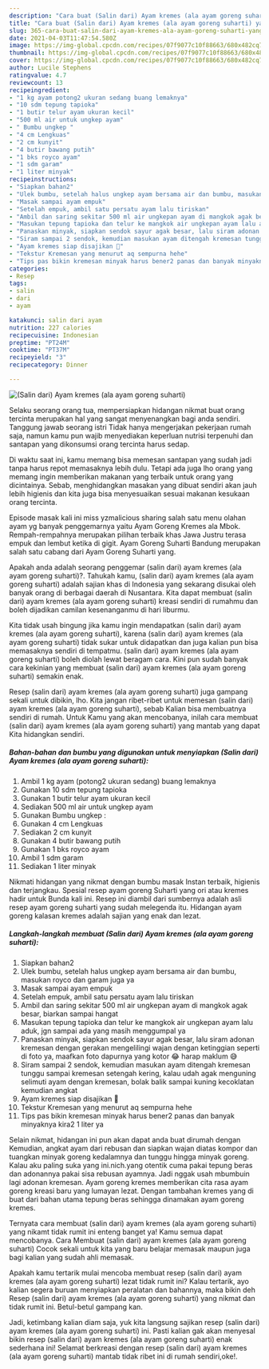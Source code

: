```yaml
---
description: "Cara buat (Salin dari) Ayam kremes (ala ayam goreng suharti) yang nikmat Untuk Jualan"
title: "Cara buat (Salin dari) Ayam kremes (ala ayam goreng suharti) yang nikmat Untuk Jualan"
slug: 365-cara-buat-salin-dari-ayam-kremes-ala-ayam-goreng-suharti-yang-nikmat-untuk-jualan
date: 2021-04-03T11:47:54.580Z
image: https://img-global.cpcdn.com/recipes/07f9077c10f88663/680x482cq70/salin-dari-ayam-kremes-ala-ayam-goreng-suharti-foto-resep-utama.jpg
thumbnail: https://img-global.cpcdn.com/recipes/07f9077c10f88663/680x482cq70/salin-dari-ayam-kremes-ala-ayam-goreng-suharti-foto-resep-utama.jpg
cover: https://img-global.cpcdn.com/recipes/07f9077c10f88663/680x482cq70/salin-dari-ayam-kremes-ala-ayam-goreng-suharti-foto-resep-utama.jpg
author: Lucile Stephens
ratingvalue: 4.7
reviewcount: 13
recipeingredient:
- "1 kg ayam potong2 ukuran sedang buang lemaknya"
- "10 sdm tepung tapioka"
- "1 butir telur ayam ukuran kecil"
- "500 ml air untuk ungkep ayam"
- " Bumbu ungkep "
- "4 cm Lengkuas"
- "2 cm kunyit"
- "4 butir bawang putih"
- "1 bks royco ayam"
- "1 sdm garam"
- "1 liter minyak"
recipeinstructions:
- "Siapkan bahan2"
- "Ulek bumbu, setelah halus ungkep ayam bersama air dan bumbu, masukan royco dan garam juga ya"
- "Masak sampai ayam empuk"
- "Setelah empuk, ambil satu persatu ayam lalu tiriskan"
- "Ambil dan saring sekitar 500 ml air ungkepan ayam di mangkok agak besar, biarkan sampai hangat"
- "Masukan tepung tapioka dan telur ke mangkok air ungkepan ayam lalu aduk, jgn sampai ada yang masih menggumpal ya"
- "Panaskan minyak, siapkan sendok sayur agak besar, lalu siram adonan kremesan dengan gerakan mengelilingi wajan dengan ketinggian seperti di foto ya, maafkan foto dapurnya yang kotor 😂 harap maklum 😅"
- "Siram sampai 2 sendok, kemudian masukan ayam ditengah kremesan tunggu sampai kremesan setengah kering, kalau udah agak menguning selimuti ayam dengan kremesan, bolak balik sampai kuning kecoklatan kemudian angkat"
- "Ayam kremes siap disajikan 🍗"
- "Tekstur Kremesan yang menurut aq sempurna hehe"
- "Tips pas bikin kremesan minyak harus bener2 panas dan banyak minyaknya kira2 1 liter ya"
categories:
- Resep
tags:
- salin
- dari
- ayam

katakunci: salin dari ayam 
nutrition: 227 calories
recipecuisine: Indonesian
preptime: "PT24M"
cooktime: "PT37M"
recipeyield: "3"
recipecategory: Dinner

---
```



![(Salin dari) Ayam kremes (ala ayam goreng suharti)](https://img-global.cpcdn.com/recipes/07f9077c10f88663/680x482cq70/salin-dari-ayam-kremes-ala-ayam-goreng-suharti-foto-resep-utama.jpg)

Selaku seorang orang tua, mempersiapkan hidangan nikmat buat orang tercinta merupakan hal yang sangat menyenangkan bagi anda sendiri. Tanggung jawab seorang istri Tidak hanya mengerjakan pekerjaan rumah saja, namun kamu pun wajib menyediakan keperluan nutrisi terpenuhi dan santapan yang dikonsumsi orang tercinta harus sedap.

Di waktu  saat ini, kamu memang bisa memesan santapan yang sudah jadi tanpa harus repot memasaknya lebih dulu. Tetapi ada juga lho orang yang memang ingin memberikan makanan yang terbaik untuk orang yang dicintainya. Sebab, menghidangkan masakan yang dibuat sendiri akan jauh lebih higienis dan kita juga bisa menyesuaikan sesuai makanan kesukaan orang tercinta. 

Episode masak kali ini miss yzmalicious sharing salah satu menu olahan ayam yg banyak penggemarnya yaitu Ayam Goreng Kremes ala Mbok. Rempah-rempahnya merupakan pilihan terbaik khas Jawa Justru terasa empuk dan lembut ketika di gigit. Ayam Goreng Suharti Bandung merupakan salah satu cabang dari Ayam Goreng Suharti yang.

Apakah anda adalah seorang penggemar (salin dari) ayam kremes (ala ayam goreng suharti)?. Tahukah kamu, (salin dari) ayam kremes (ala ayam goreng suharti) adalah sajian khas di Indonesia yang sekarang disukai oleh banyak orang di berbagai daerah di Nusantara. Kita dapat membuat (salin dari) ayam kremes (ala ayam goreng suharti) kreasi sendiri di rumahmu dan boleh dijadikan camilan kesenanganmu di hari liburmu.

Kita tidak usah bingung jika kamu ingin mendapatkan (salin dari) ayam kremes (ala ayam goreng suharti), karena (salin dari) ayam kremes (ala ayam goreng suharti) tidak sukar untuk didapatkan dan juga kalian pun bisa memasaknya sendiri di tempatmu. (salin dari) ayam kremes (ala ayam goreng suharti) boleh diolah lewat beragam cara. Kini pun sudah banyak cara kekinian yang membuat (salin dari) ayam kremes (ala ayam goreng suharti) semakin enak.

Resep (salin dari) ayam kremes (ala ayam goreng suharti) juga gampang sekali untuk dibikin, lho. Kita jangan ribet-ribet untuk memesan (salin dari) ayam kremes (ala ayam goreng suharti), sebab Kalian bisa membuatnya sendiri di rumah. Untuk Kamu yang akan mencobanya, inilah cara membuat (salin dari) ayam kremes (ala ayam goreng suharti) yang mantab yang dapat Kita hidangkan sendiri.

<!--inarticleads1-->

##### Bahan-bahan dan bumbu yang digunakan untuk menyiapkan (Salin dari) Ayam kremes (ala ayam goreng suharti):

1. Ambil 1 kg ayam (potong2 ukuran sedang) buang lemaknya
1. Gunakan 10 sdm tepung tapioka
1. Gunakan 1 butir telur ayam ukuran kecil
1. Sediakan 500 ml air untuk ungkep ayam
1. Gunakan  Bumbu ungkep :
1. Gunakan 4 cm Lengkuas
1. Sediakan 2 cm kunyit
1. Gunakan 4 butir bawang putih
1. Gunakan 1 bks royco ayam
1. Ambil 1 sdm garam
1. Sediakan 1 liter minyak


Nikmati hidangan yang nikmat dengan bumbu masak Instan terbaik, higienis dan terjangkau. Spesial resep ayam goreng Suharti yang ori atau kremes hadir untuk Bunda kali ini. Resep ini diambil dari sumbernya adalah asli resep ayam goreng suharti yang sudah melegenda itu. Hidangan ayam goreng kalasan kremes adalah sajian yang enak dan lezat. 

<!--inarticleads2-->

##### Langkah-langkah membuat (Salin dari) Ayam kremes (ala ayam goreng suharti):

1. Siapkan bahan2
1. Ulek bumbu, setelah halus ungkep ayam bersama air dan bumbu, masukan royco dan garam juga ya
1. Masak sampai ayam empuk
1. Setelah empuk, ambil satu persatu ayam lalu tiriskan
1. Ambil dan saring sekitar 500 ml air ungkepan ayam di mangkok agak besar, biarkan sampai hangat
1. Masukan tepung tapioka dan telur ke mangkok air ungkepan ayam lalu aduk, jgn sampai ada yang masih menggumpal ya
1. Panaskan minyak, siapkan sendok sayur agak besar, lalu siram adonan kremesan dengan gerakan mengelilingi wajan dengan ketinggian seperti di foto ya, maafkan foto dapurnya yang kotor 😂 harap maklum 😅
1. Siram sampai 2 sendok, kemudian masukan ayam ditengah kremesan tunggu sampai kremesan setengah kering, kalau udah agak menguning selimuti ayam dengan kremesan, bolak balik sampai kuning kecoklatan kemudian angkat
1. Ayam kremes siap disajikan 🍗
1. Tekstur Kremesan yang menurut aq sempurna hehe
1. Tips pas bikin kremesan minyak harus bener2 panas dan banyak minyaknya kira2 1 liter ya


Selain nikmat, hidangan ini pun akan dapat anda buat dirumah dengan Kemudian, angkat ayam dari rebusan dan siapkan wajan diatas kompor dan tuangkan minyak goreng kedalamnya dan tunggu hingga minyak goreng. Kalau aku paling suka yang ini.nich.yang otentik cuma pakai tepung beras dan adonannya pakai sisa rebusan ayamnya. Jadi nggak usah mbumbuin lagi adonan kremesan. Ayam goreng kremes memberikan cita rasa ayam goreng kreasi baru yang lumayan lezat. Dengan tambahan kremes yang di buat dari bahan utama tepung beras sehingga dinamakan ayam goreng kremes. 

Ternyata cara membuat (salin dari) ayam kremes (ala ayam goreng suharti) yang nikamt tidak rumit ini enteng banget ya! Kamu semua dapat mencobanya. Cara Membuat (salin dari) ayam kremes (ala ayam goreng suharti) Cocok sekali untuk kita yang baru belajar memasak maupun juga bagi kalian yang sudah ahli memasak.

Apakah kamu tertarik mulai mencoba membuat resep (salin dari) ayam kremes (ala ayam goreng suharti) lezat tidak rumit ini? Kalau tertarik, ayo kalian segera buruan menyiapkan peralatan dan bahannya, maka bikin deh Resep (salin dari) ayam kremes (ala ayam goreng suharti) yang nikmat dan tidak rumit ini. Betul-betul gampang kan. 

Jadi, ketimbang kalian diam saja, yuk kita langsung sajikan resep (salin dari) ayam kremes (ala ayam goreng suharti) ini. Pasti kalian gak akan menyesal bikin resep (salin dari) ayam kremes (ala ayam goreng suharti) enak sederhana ini! Selamat berkreasi dengan resep (salin dari) ayam kremes (ala ayam goreng suharti) mantab tidak ribet ini di rumah sendiri,oke!.

